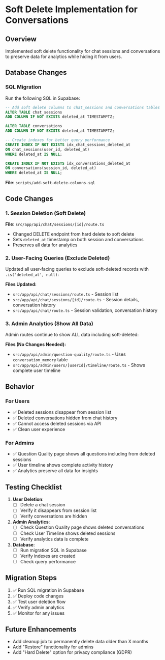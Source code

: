 # Soft Delete Implementation for Conversations

## Overview
Implemented soft delete functionality for chat sessions and conversations to preserve data for analytics while hiding it from users.

## Database Changes

### SQL Migration
Run the following SQL in Supabase:

```sql
-- Add soft delete columns to chat_sessions and conversations tables
ALTER TABLE chat_sessions
ADD COLUMN IF NOT EXISTS deleted_at TIMESTAMPTZ;

ALTER TABLE conversations
ADD COLUMN IF NOT EXISTS deleted_at TIMESTAMPTZ;

-- Create indexes for better query performance
CREATE INDEX IF NOT EXISTS idx_chat_sessions_deleted_at
ON chat_sessions(user_id, deleted_at)
WHERE deleted_at IS NULL;

CREATE INDEX IF NOT EXISTS idx_conversations_deleted_at
ON conversations(session_id, deleted_at)
WHERE deleted_at IS NULL;
```

**File**: `scripts/add-soft-delete-columns.sql`

## Code Changes

### 1. Session Deletion (Soft Delete)
**File**: `src/app/api/chat/sessions/[id]/route.ts`

- Changed DELETE endpoint from hard delete to soft delete
- Sets `deleted_at` timestamp on both session and conversations
- Preserves all data for analytics

### 2. User-Facing Queries (Exclude Deleted)
Updated all user-facing queries to exclude soft-deleted records with `.is('deleted_at', null)`:

**Files Updated:**
- `src/app/api/chat/sessions/route.ts` - Session list
- `src/app/api/chat/sessions/[id]/route.ts` - Session details, conversation history
- `src/app/api/chat/route.ts` - Session validation, conversation history

### 3. Admin Analytics (Show All Data)
Admin routes continue to show ALL data including soft-deleted:

**Files (No Changes Needed):**
- `src/app/api/admin/question-quality/route.ts` - Uses `conversation_memory` table
- `src/app/api/admin/users/[userId]/timeline/route.ts` - Shows complete user timeline

## Behavior

### For Users
- ✅ Deleted sessions disappear from session list
- ✅ Deleted conversations hidden from chat history
- ✅ Cannot access deleted sessions via API
- ✅ Clean user experience

### For Admins
- ✅ Question Quality page shows all questions including from deleted sessions
- ✅ User timeline shows complete activity history
- ✅ Analytics preserve all data for insights

## Testing Checklist

1. **User Deletion**:
   - [ ] Delete a chat session
   - [ ] Verify it disappears from session list
   - [ ] Verify conversations are hidden

2. **Admin Analytics**:
   - [ ] Check Question Quality page shows deleted conversations
   - [ ] Check User Timeline shows deleted sessions
   - [ ] Verify analytics data is complete

3. **Database**:
   - [ ] Run migration SQL in Supabase
   - [ ] Verify indexes are created
   - [ ] Check query performance

## Migration Steps

1. ✅ Run SQL migration in Supabase
2. ✅ Deploy code changes
3. ✅ Test user deletion flow
4. ✅ Verify admin analytics
5. ✅ Monitor for any issues

## Future Enhancements

- Add cleanup job to permanently delete data older than X months
- Add "Restore" functionality for admins
- Add "Hard Delete" option for privacy compliance (GDPR)
